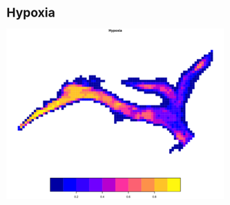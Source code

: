 # Hypoxia

<img src="https://github.com/eDrivers/Hypoxia/blob/master/Figures/Hypoxia.png" alt="Hypoxia" width="600"/>
